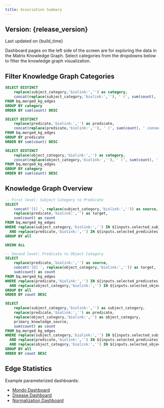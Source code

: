 ```yaml
---
title: Association Summary
---
```


<script>
  const release_version = import.meta.env.VITE_release_version;
  const build_time = import.meta.env.VITE_build_time;
</script>

## Version: {release_version}

<p class="text-gray-500 text-sm italic">Last updated on {build_time}</p>

Dashboard pages on the left side of the screen are for exploring the data in the Matrix Knowledge Graph. Select categories from the dropdowns below to filter the knowledge graph visualization.

## Filter Knowledge Graph Categories

```sql subject_categories
SELECT DISTINCT
    replace(subject_category,'biolink:','') as category,
    concat(replace(subject_category,'biolink:',''), ' (', sum(count), ' connections)') as label
FROM bq.merged_kg_edges
GROUP BY category
ORDER BY sum(count) DESC
```

```sql predicates
SELECT DISTINCT
    replace(predicate,'biolink:','') as predicate,
    concat(replace(predicate,'biolink:',''), ' (', sum(count), ' connections)') as label
FROM bq.merged_kg_edges
GROUP BY predicate
ORDER BY sum(count) DESC
```

```sql object_categories
SELECT DISTINCT
    replace(object_category,'biolink:','') as category,
    concat(replace(object_category,'biolink:',''), ' (', sum(count), ' connections)') as label
FROM bq.merged_kg_edges
GROUP BY category
ORDER BY sum(count) DESC
```

<Grid columns=3>

  <div>
    <Dropdown
      data={subject_categories}
      name=selected_subjects
      value=category
      label=label
      title="Filter Subject Categories"
      multiple=true
      selectAllByDefault=true
      description="Filter knowledge graph by subject categories"
    />
  </div>

  <div>
    <Dropdown
      data={predicates}
      name=selected_predicates
      value=predicate
      label=label
      title="Filter Predicates"
      multiple=true
      selectAllByDefault=true
      description="Filter knowledge graph by predicates"
    />
  </div>

  <div>
    <Dropdown
      data={object_categories}
      name=selected_objects
      value=category
      label=label
      title="Filter Object Categories"
      multiple=true
      selectAllByDefault=true
      description="Filter knowledge graph by object categories"
    />
  </div>
</Grid>

## Knowledge Graph Overview

```sql combined_sankey
-- First level: Subject Category to Predicate
SELECT 
    concat('[S] ', replace(subject_category,'biolink:','')) as source,
    replace(predicate,'biolink:','') as target,
    sum(count) as count
FROM bq.merged_kg_edges
WHERE replace(subject_category,'biolink:','') IN ${inputs.selected_subjects.value}
  AND replace(predicate,'biolink:','') IN ${inputs.selected_predicates.value}
GROUP BY all

UNION ALL

-- Second level: Predicate to Object Category
SELECT 
    replace(predicate,'biolink:','') as source,
    concat('[O] ', replace(object_category,'biolink:','')) as target,
    sum(count) as count
FROM bq.merged_kg_edges
WHERE replace(predicate,'biolink:','') IN ${inputs.selected_predicates.value}
  AND replace(object_category,'biolink:','') IN ${inputs.selected_objects.value}
GROUP BY all
ORDER BY count DESC
```

<SankeyDiagram data={combined_sankey} 
  sourceCol='source'
  targetCol='target'
  valueCol='count'
  linkLabels='full'
  linkColor='gradient'
  title='Filtered Knowledge Graph Flow'
  subtitle='Flow from Selected Subject Categories through Selected Predicates to Selected Object Categories'
  chartAreaHeight={1400}
/>

```sql edge_stats
SELECT 
    replace(subject_category,'biolink:','') as subject_category,
    replace(predicate,'biolink:','') as predicate,
    replace(object_category,'biolink:','') as object_category,
    primary_knowledge_source,
    sum(count) as count
FROM bq.merged_kg_edges
WHERE replace(subject_category,'biolink:','') IN ${inputs.selected_subjects.value}
  AND replace(predicate,'biolink:','') IN ${inputs.selected_predicates.value}
  AND replace(object_category,'biolink:','') IN ${inputs.selected_objects.value}
GROUP BY all
ORDER BY count DESC
```

## Edge Statistics

<DataTable 
    data={edge_stats} 
    search=true
    pagination=true 
/>

Example parameterized dashboards:
 - <a href="/node/prefix/MONDO">Mondo Dashboard</a>
 - <a href="/node/category/Disease">Disease Dashboard</a>
 - <a href="/normalization">Normalization Dashboard</a>



<!-- NOTE: This file was partially generated using AI assistance. -->